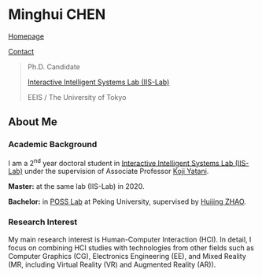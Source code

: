 # Minghui CHEN

[Homepage](*minghuihub.github.io)

[Contact](*)

> Ph.D. Candidate
>
> [Interactive Intelligent Systems Lab (IIS-Lab)](https://iis-lab.org/)
>
> EEIS / The University of Tokyo

## About Me

### Academic Background

I am a 2<sup>nd</sup> year doctoral student in [Interactive Intelligent Systems Lab (IIS-Lab)](https://iis-lab.org/) under the supervision of Associate Professor [Koji Yatani](https://iis-lab.org/member/koji-yatani/).

**Master:** at the same lab (IIS-Lab) in 2020.

**Bachelor:** in [POSS Lab](http://www.poss.pku.edu.cn/) at Peking University, supervised by [Huijing ZHAO](http://www.poss.pku.edu.cn/members/zhaohj/index-e.htm).

### Research Interest

My main research interest is Human-Computer Interaction (HCI). In detail, I focus on combining HCI studies with technologies from other fields such as Computer Graphics (CG), Electronics Engineering (EE), and Mixed Reality (MR, including Virtual Reality (VR) and Augmented Reality (AR)).

